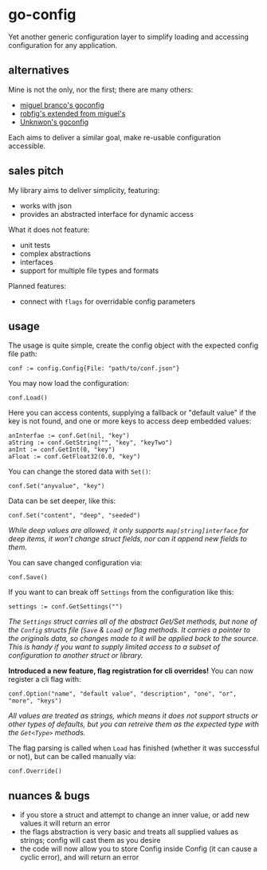 
# go-config

Yet another generic configuration layer to simplify loading and accessing configuration for any application.


## alternatives

Mine is not the only, nor the first; there are many others:

- [miguel branco's goconfig](https://github.com/miguel-branco/goconfig)
- [robfig's extended from miguel's](https://github.com/robfig/config)
- [Unknwon's goconfig](https://github.com/Unknwon/goconfig)

Each aims to deliver a similar goal, make re-usable configuration accessible.


## sales pitch

My library aims to deliver simplicity, featuring:

- works with json
- provides an abstracted interface for dynamic access

What it does not feature:

- unit tests
- complex abstractions
- interfaces
- support for multiple file types and formats

Planned features:

- connect with `flags` for overridable config parameters


## usage

The usage is quite simple, create the config object with the expected config file path:

    conf := config.Config{File: "path/to/conf.json"}

You may now load the configuration:

    conf.Load()

Here you can access contents, supplying a fallback or "default value" if the key is not found, and one or more keys to access deep embedded values:

    anInterfae := conf.Get(nil, "key")
    aString := conf.GetString("", "key", "keyTwo")
    anInt := conf.GetInt(0, "key")
    aFloat := conf.GetFloat32(0.0, "key")

You can change the stored data with `Set()`:

    conf.Set("anyvalue", "key")

Data can be set deeper, like this:

    conf.Set("content", "deep", "seeded")

_While deep values are allowed, it only supports `map[string]interface` for deep items, it won't change struct fields, nor can it append new fields to them._

You can save changed configuration via:

    conf.Save()

If you want to can break off `Settings` from the configuration like this:

    settings := conf.GetSettings("")

_The `Settings` struct carries all of the abstract Get/Set methods, but none of the `Config` structs file (`Save` & `Load`) or flag methods.  It carries a pointer to the originals data, so changes made to it will be applied back to the source.  This is handy if you want to supply limited access to a subset of configuration to another struct or library._

**Introduced a new feature, flag registration for cli overrides!**  You can now register a cli flag with:

    conf.Option("name", "default value", "description", "one", "or", "more", "keys")

_All values are treated as strings, which means it does not support structs or other types of defaults, but you can retreive them as the expected type with the `Get<Type>` methods._

The flag parsing is called when `Load` has finished (whether it was successful or not), but can be called manually via:

    conf.Override()


## nuances & bugs

- if you store a struct and attempt to change an inner value, or add new values it will return an error
- the flags abstraction is very basic and treats all supplied values as strings; config will cast them as you desire
- the code will now allow you to store Config inside Config (it can cause a cyclic error), and will return an error
